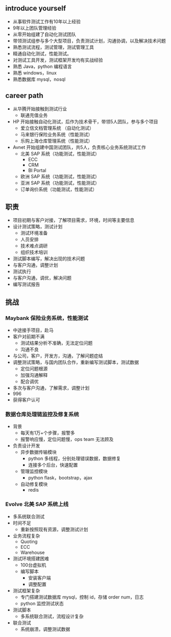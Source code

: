 ## introduce yourself

* 从事软件测试工作有10年以上经验
* 9年以上团队管理经验
* 从零开始组建了自动化测试团队
* 带领测试组参与多个大型项目，负责测试计划，沟通协调，以及解决技术问题
* 熟悉测试流程，测试管理，测试管理工具
* 精通自动化测试，性能测试。
* 对测试工具开发，测试框架开发均有实战经验
* 熟悉 Java，python 编程语言
* 熟悉 windows，linux
* 熟悉数据库 mysql，nosql

## career path

* 从华腾开始接触到测试行业
  * 联通充值业务
* HP 开始接触自动化测试，后作为技术骨干，带领5人团队，参与多个项目
  * 爱立信文档管理系统 （自动化测试）
  * 马来银行保险业务系统（性能测试）
  * 乐购上海仓库管理系统（性能测试）
* Avnet 开始组建中国测试团队，共5人，负责核心业务系统测试工作
  * 北美 SAP 系统（功能测试，性能测试）
    * ECC
    * CRM
    * BI Portal
  * 欧洲 SAP 系统（功能测试，性能测试）
  * 亚洲 SAP 系统（功能测试，性能测试）
  * 订单询价系统（功能测试，性能测试）

## 职责

* 项目初期与客户对接，了解项目需求，环境，时间等主要信息
* 设计测试策略，测试计划
  * 测试环境准备
  * 人员安排
  * 技术难点调研
  * 组织技术培训
* 测试脚本编写，解决出现的技术问题
* 与客户沟通，调整计划
* 测试执行
* 与客户沟通，调优，解决问题
* 编写测试报告

## 挑战

### Maybank 保险业务系统，性能测试

* 中途接手项目，赴马
* 客户对前期不满
  * 测试结果分析不准确，无法定位问题
  * 沟通不良
* 与公司，客户，开发方，沟通，了解问题症结
* 调整测试策略，与国内团队合作，重新编写测试脚本，测试数据
  * 定位问题根源
  * 加强沟通解释
  * 配合调优
* 多次与客户沟通，了解需求，调整计划
* 996
* 获得客户认可

### 数据仓库处理链监控及修复系统

* 背景
  * 每天有1万+个步骤，报警多
  * 报警响应慢，定位问题慢，ops team 无法顾及
* 负责设计开发
  * 异步数据传输模块
    * python 多线程，分别处理错误数据，数据修复
    * 连接多个后台，快速配置
  * 管理监控模块
    * python flask，bootstrap，ajax
  * 自动修复模块
    * redis

###  Evolve 北美 SAP 系统上线

* 多系统联合测试
* 时间不足
  * 重新按照现有资源，调整测试计划
* 业务流程复杂
  * Quoting
  * ECC
  * Warehouse
* 测试环境搭建困难
  * 100台虚拟机
  * 编写脚本
    * 安装客户端
    * 调整配置
* 测试框架复杂
  * 专门搭建测试数据库 mysql，控制 id，存储 order num，日志
  * python 监控测试状态
* 测试脚本
  * 多系统联合测试，流程设计复杂
* 联合测试
  * 系统崩溃，调整测试数据

